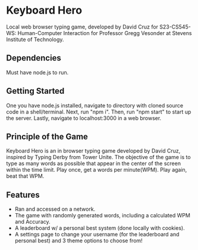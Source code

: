 # Keyboard Hero #
Local web browser typing game, developed by David Cruz for S23-CS545-WS: Human-Computer Interaction for Professor Gregg Vesonder at Stevens Institute of Technology.

## Dependencies ##
Must have node.js to run.

## Getting Started ##
One you have node.js installed, navigate to directory with cloned source code in a shell/terminal.
Next, run "npm i".
Then, run "npm start" to start up the server.
Lastly, navigate to localhost:3000 in a web browser.

## Principle of the Game ##
Keyboard Hero is an in browser typing game developed by David Cruz, inspired by Typing Derby from Tower Unite. The objective of the game is to type as many words as possible that appear in the center of the screen within the time limit. Play once, get a words per minute(WPM). Play again, beat that WPM.

## Features ##
- Ran and accessed on a network.
- The game with randomly generated words, including a calculated WPM and Accuracy.
- A leaderboard w/ a personal best system (done locally with cookies).
- A settings page to change your username (for the leaderboard and personal best) and 3 theme options to choose from!
